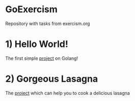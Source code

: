 # GoExercism
Repository with tasks from exercism.org

# 1) Hello World!
The first simple [project](https://github.com/LitvinovKV/GoExercism/tree/main/HelloWorld) on Golang!

# 2) Gorgeous Lasagna
The [project](https://github.com/LitvinovKV/GoExercism/tree/main/GorgeousLasagna) which can help you to cook a delicious lasagna